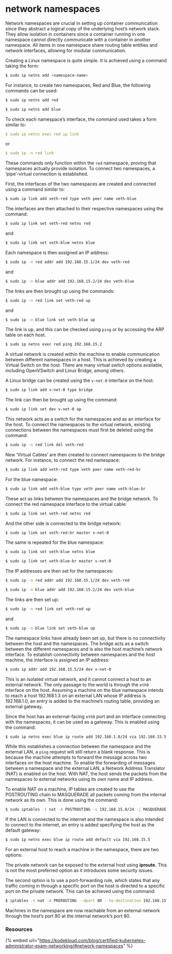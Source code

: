 # network namespaces

Network namespaces are crucial in setting up container communication since they abstract a logical copy of the underlying host’s network stack. They allow isolation in containers since a container running in one namespace cannot directly communicate with a container in another namespace. All items in one namespace share routing table entities and network interfaces, allowing for modular communication.&#x20;

Creating a Linux namespace is quite simple. It is achieved using a command taking the form:

```bash
$ sudo ip netns add <namespace-name>
```

For instance, to create two namespaces, Red and Blue, the following commands can be used:

```bash
$ sudo ip netns add red
```

```bash
$ sudo ip netns add blue
```

To check each namespace’s interface, the command used takes a form similar to:

```yaml
$ sudo ip netns exec red ip link
```

or

```yaml
$ sudo ip -n red link
```

These commands only function within the `red` namespace, proving that namespaces actually provide isolation. To connect two namespaces, a ‘pipe’-virtual connection is established.

First, the interfaces of the two namespaces are created and connected using a command similar to:

```bash
$ sudo ip link add veth-red type veth peer name veth-blue
```

The interfaces are then attached to their respective namespaces using the command:

```bash
$ sudo ip link set veth-red netns red
```

and

```bash
$ sudo ip link set veth-blue netns blue
```

Each namespace is then assigned an IP address:

```bash
$ sudo ip -n red addr add 192.168.15.1/24 dev veth-red
```

and

```bash
$ sudo ip -n blue addr add 192.168.15.2/24 dev veth-blue
```

The links are then brought up using the commands:

```bash
$ sudo ip -n red link set veth-red up
```

and

```bash
$ sudo ip -n blue link set veth-blue up
```

The link is up, and this can be checked using `ping` or by accessing the ARP table on each host.

```bash
$ sudo ip netns exec red ping 192.168.15.2
```

A virtual network is created within the machine to enable communication between different namespaces in a host. This is achieved by creating a Virtual Switch on the host. There are many virtual switch options available, including OpenVSwitch and Linux Bridge, among others.&#x20;

A Linux bridge can be created using the `v-net-0` interface on the host:

```bash
$ sudo ip link add v-net-0 type bridge
```

The link can then be brought up using the command:

```bash
$ sudo ip link set dev v-net-0 up
```

This network acts as a switch for the namespaces and as an interface for the host. To connect the namespaces to the virtual network, existing connections between the namespaces must first be deleted using the command:

```bash
$ sudo ip -n red link del veth-red
```

New ‘Virtual Cables’ are then created to connect namespaces to the bridge network. For instance, to connect the red namespace:

```bash
$ sudo ip link add veth-red type veth peer name veth-red-br
```

For the blue namespace:

```bash
$ sudo ip link add veth-blue type veth peer name veth-blue-br
```

These act as links between the namespaces and the bridge network. To connect the red namespace interface to the virtual cable:

```bash
$ sudo ip link set veth-red netns red
```

And the other side is connected to the bridge network:

```bash
$ sudo ip link set veth-red-br master v-net-0
```

The same is repeated for the blue namespace:

```bash
$ sudo ip link set veth-blue netns blue
```

```bash
$ sudo ip link set veth-blue-br master v-net-0
```

The IP addresses are then set for the namespaces:

```bash
$ sudo ip -n red addr add 192.168.15.1/24 dev veth-red
```

```bash
$ sudo ip -n blue addr add 192.168.15.2/24 dev veth-blue
```

The links are then set up:

```bash
$ sudo ip -n red link set veth-red up
```

and

```bash
$ sudo ip -n blue link set veth-blue up
```

The namespace links have already been set up, but there is no connectivity between the host and the namespaces. The bridge acts as a switch between the different namespaces and is also the host machine’s network interface. To establish connectivity between namespaces and the host machine, the interface is assigned an IP address:

```bash
$ sudo ip addr add 192.168.15.5/24 dev v-net-0
```

This is an isolated virtual network, and it cannot connect a host to an external network. The only passage to the world is through the `eth0` interface on the host. Assuming a machine on the blue namespace intends to reach a host 192.168.1.3 on an external LAN whose IP address is 192.168.1.0, an entry is added to the machine’s routing table, providing an external gateway.

Since the host has an external-facing `eth0` port and an interface connecting with the namespaces, it can be used as a gateway. This is enabled using the command:

```bash
$ sudo ip netns exec blue ip route add 192.168.1.0/24 via 192.168.15.5
```

While this establishes a connection between the namespace and the external LAN, a `ping` request will still return a blank response. This is because the machine attempts to forward the message across two interfaces on the host machine. To enable the forwarding of messages between a namespace and the external LAN, a Network Address Translator (NAT) is enabled on the host. With NAT, the host sends the packets from the namespaces to external networks using its own name and IP address.&#x20;

To enable NAT on a machine, IP tables are created to use the POSTROUTING chain to MASQUERADE all packets coming from the internal network as its own. This is done using the command:&#x20;

```bash
$ sudo iptables -t nat -A POSTROUTING -s 192.168.15.0/24 -j MASQUERADE
```

If the LAN is connected to the internet and the namespace is also intended to connect to the internet, an entry is added specifying the host as the default gateway:

```bash
$ sudo ip netns exec blue ip route add default via 192.168.15.5
```

For an external host to reach a machine in the namespace, there are two options:

The private network can be exposed to the external host using **iproute**_**.**_ This is not the most preferred option as it introduces some security issues.

The second option is to use a port-forwarding rule, which states that any traffic coming in through a specific port on the host is directed to a specific port on the private network. This can be achieved using the command:

```bash
$ iptables -t nat -A PREROUTING --dport 80 --to-destination 192.168.15.2:80 -j DNAT
```

Machines in the namespace are now reachable from an external network through the host’s port 80 at the internal network’s port 80.



### Resources

{% embed url="https://kodekloud.com/blog/certified-kubernetes-administrator-exam-networking/#network-namespaces" %}
